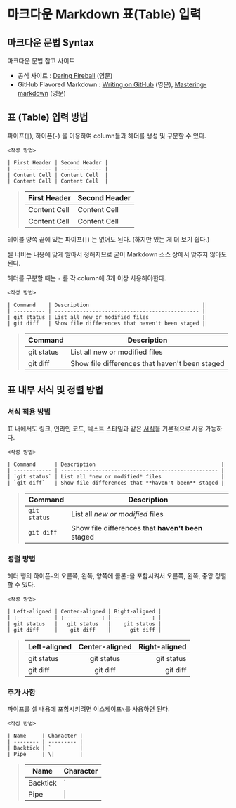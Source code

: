 # 마크다운 Markdown 표(Table) 입력

## 마크다운 문법 Syntax
마크다운 문법 참고 사이트
- 공식 사이트 : [Daring Fireball](https://daringfireball.net/projects/markdown/syntax) (영문)
- GitHub Flavored Markdown : [Writing on GitHub](https://docs.github.com/en/github/writing-on-github) (영문), [Mastering-markdown](https://guides.github.com/features/mastering-markdown/index.html) (영문)


## 표 (Table) 입력 방법

파이프(`|`), 하이픈(`-`) 을 이용하여 column들과 헤더를 생성 및 구분할 수 있다.

    <작성 방법>

    | First Header | Second Header |
    | ------------ | ------------- |
    | Content Cell | Content Cell  |
    | Content Cell | Content Cell  |
    
>| First Header  | Second Header |
>| ------------- | ------------- |
>| Content Cell  | Content Cell  |
>| Content Cell  | Content Cell  |

테이블 양쪽 끝에 있는 파이프(`|`) 는 없어도 된다. (하지만 있는 게 더 보기 쉽다.)

셀 너비는 내용에 맞게 알아서 정해지므로 굳이 Markdown 소스 상에서 맞추지 않아도 된다.

헤더를 구분할 때는 `-` 를 각 column에 *3*개 이상 사용해야한다.

    <작성 방법>

    | Command    | Description                                    |
    | ---------- | ---------------------------------------------- |
    | git status | List all new or modified files                 |
    | git diff   | Show file differences that haven't been staged |


>| Command | Description |
>| --- | --- |
>| git status | List all new or modified files |
>| git diff | Show file differences that haven't been staged |


## 표 내부 서식 및 정렬 방법

### 서식 적용 방법

표 내에서도 링크, 인라인 코드, 텍스트 스타일과 같은 [서식](https://github.com/lyw1217/TIL/blob/main/Markdown/How_to_Write_with_Markdown.md)을 기본적으로 사용 가능하다.

    <작성 방법>

    | Command      | Description                                        |
    | ------------ | -------------------------------------------------- |
    | `git status` | List all *new or modified* files                   |
    | `git diff`   | Show file differences that **haven't been** staged |

>| Command | Description |
>| --- | --- |
>| `git status` | List all *new or modified* files |
>| `git diff` | Show file differences that **haven't been** staged |


### 정렬 방법

헤더 행의 하이픈`-`의 오른쪽, 왼쪽, 양쪽에 콜론`:`을 포함시켜서 오른쪽, 왼쪽, 중앙 정렬할 수 있다.

    <작성 방법>

    | Left-aligned | Center-aligned | Right-aligned |
    | :----------- | :------------: | ------------: |
    | git status   |   git status   |    git status |
    | git diff     |    git diff    |      git diff |

>| Left-aligned | Center-aligned | Right-aligned |
>| :---         |     :---:      |          ---: |
>| git status   | git status     | git status    |
>| git diff     | git diff       | git diff      |


### 추가 사항

파이프를 셀 내용에 포함시키려면 이스케이프`\`를 사용하면 된다.

    <작성 방법>

    | Name     | Character |
    | -------- | --------- |
    | Backtick | `         |
    | Pipe     | \|        |

>| Name     | Character |
>| ---      | ---       |
>| Backtick | `         |
>| Pipe     | \|        |